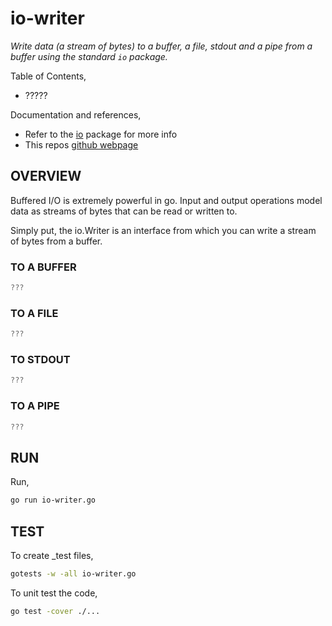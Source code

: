 # io-writer

_Write data (a stream of bytes) to a buffer, a file, stdout and a pipe from a buffer
using the standard `io` package._

Table of Contents,

* ?????

Documentation and references,

* Refer to the
  [io](https://pkg.go.dev/io)
  package for more info
* This repos [github webpage](https://jeffdecola.github.io/my-go-examples/)

## OVERVIEW

Buffered I/O is extremely powerful in go.
Input and output operations model data as streams of bytes that
can be read or written to.

Simply put, the io.Writer is an interface from which you can
write a stream of bytes from a buffer.

### TO A BUFFER

```go
???
```

### TO A FILE

```go
???
```

### TO STDOUT

```go
???
```

### TO A PIPE

```go
???
```

## RUN

Run,

```bash
go run io-writer.go
```

## TEST

To create _test files,

```bash
gotests -w -all io-writer.go
```

To unit test the code,

```bash
go test -cover ./... 
```

